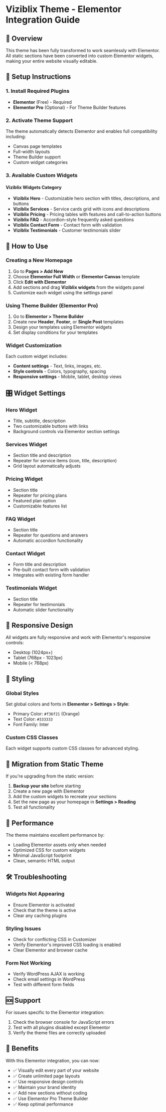 
# Viziblix Theme - Elementor Integration Guide

## 🎯 Overview

This theme has been fully transformed to work seamlessly with Elementor. All static sections have been converted into custom Elementor widgets, making your entire website visually editable.

## 🔧 Setup Instructions

### 1. Install Required Plugins
- **Elementor** (Free) - Required
- **Elementor Pro** (Optional) - For Theme Builder features

### 2. Activate Theme Support
The theme automatically detects Elementor and enables full compatibility including:
- Canvas page templates
- Full-width layouts
- Theme Builder support
- Custom widget categories

### 3. Available Custom Widgets

#### Viziblix Widgets Category
- **Viziblix Hero** - Customizable hero section with titles, descriptions, and buttons
- **Viziblix Services** - Service cards grid with icons and descriptions
- **Viziblix Pricing** - Pricing tables with features and call-to-action buttons
- **Viziblix FAQ** - Accordion-style frequently asked questions
- **Viziblix Contact Form** - Contact form with validation
- **Viziblix Testimonials** - Customer testimonials slider

## 🎨 How to Use

### Creating a New Homepage
1. Go to **Pages > Add New**
2. Choose **Elementor Full Width** or **Elementor Canvas** template
3. Click **Edit with Elementor**
4. Add sections and drag **Viziblix widgets** from the widgets panel
5. Customize each widget using the settings panel

### Using Theme Builder (Elementor Pro)
1. Go to **Elementor > Theme Builder**
2. Create new **Header**, **Footer**, or **Single Post** templates
3. Design your templates using Elementor widgets
4. Set display conditions for your templates

### Widget Customization
Each custom widget includes:
- **Content settings** - Text, links, images, etc.
- **Style controls** - Colors, typography, spacing
- **Responsive settings** - Mobile, tablet, desktop views

## 🎛️ Widget Settings

### Hero Widget
- Title, subtitle, description
- Two customizable buttons with links
- Background controls via Elementor section settings

### Services Widget
- Section title and description
- Repeater for service items (icon, title, description)
- Grid layout automatically adjusts

### Pricing Widget
- Section title
- Repeater for pricing plans
- Featured plan option
- Customizable features list

### FAQ Widget
- Section title
- Repeater for questions and answers
- Automatic accordion functionality

### Contact Widget
- Form title and description
- Pre-built contact form with validation
- Integrates with existing form handler

### Testimonials Widget
- Section title
- Repeater for testimonials
- Automatic slider functionality

## 📱 Responsive Design

All widgets are fully responsive and work with Elementor's responsive controls:
- Desktop (1024px+)
- Tablet (768px - 1023px)
- Mobile (< 768px)

## 🎨 Styling

### Global Styles
Set global colors and fonts in **Elementor > Settings > Style**:
- Primary Color: `#f36f21` (Orange)
- Text Color: `#333333`
- Font Family: Inter

### Custom CSS Classes
Each widget supports custom CSS classes for advanced styling.

## 🔄 Migration from Static Theme

If you're upgrading from the static version:

1. **Backup your site** before starting
2. Create a new page with Elementor
3. Add the custom widgets to recreate your sections
4. Set the new page as your homepage in **Settings > Reading**
5. Test all functionality

## 🚀 Performance

The theme maintains excellent performance by:
- Loading Elementor assets only when needed
- Optimized CSS for custom widgets
- Minimal JavaScript footprint
- Clean, semantic HTML output

## 🛠️ Troubleshooting

### Widgets Not Appearing
- Ensure Elementor is activated
- Check that the theme is active
- Clear any caching plugins

### Styling Issues
- Check for conflicting CSS in Customizer
- Verify Elementor's improved CSS loading is enabled
- Clear Elementor and browser cache

### Form Not Working
- Verify WordPress AJAX is working
- Check email settings in WordPress
- Test with different form fields

## 🆘 Support

For issues specific to the Elementor integration:
1. Check the browser console for JavaScript errors
2. Test with all plugins disabled except Elementor
3. Verify the theme files are correctly uploaded

## 🎉 Benefits

With this Elementor integration, you can now:
- ✅ Visually edit every part of your website
- ✅ Create unlimited page layouts
- ✅ Use responsive design controls
- ✅ Maintain your brand identity
- ✅ Add new sections without coding
- ✅ Use Elementor Pro Theme Builder
- ✅ Keep optimal performance
